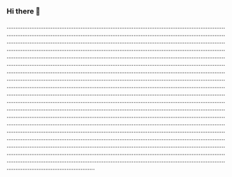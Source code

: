 ### Hi there 👋

......................................................................................................................................................................................................................................................................................................................................................................................................................................................................................................................................................................................................................................................................................................................................................................................................................................................................................................................................................................................................................................................................................................................................................................................................................................................................................................................................................................................................................................................................................................................................................................................................................................................................................................................................................................................................................................................................................................................................................................................................................................................................................................................................................................................................................................................................................................................................................................................................................................................................................................
